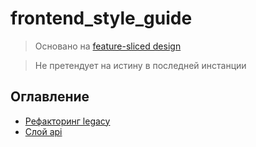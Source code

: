 # frontend_style_guide

> Основано на [feature-sliced design](https://feature-sliced.design/)

> Не претендует на истину в последней инстанции

## Оглавление
- [Рефакторинг legacy](docs/Legacy_project_refactoring.md)
- [Слой api](docs/API_layer.md)
